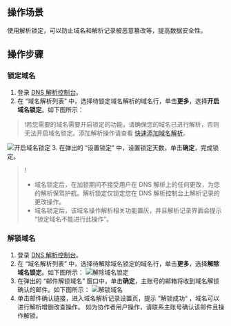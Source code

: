 ## 操作场景

使用解析锁定，可以防止域名和解析记录被恶意篡改等，提高数据安全性。

## 操作步骤

### 锁定域名
1. 登录 [DNS 解析控制台](https://console.cloud.tencent.com/cns/domains)。
2. 在 “域名解析列表” 中，选择待锁定域名解析的域名行，单击**更多**，选择**开启域名锁定**。如下图所示：
>!若您需要的域名需要开启锁定的功能，请确保您的域名已进行解析，否则无法开启域名锁定。添加解析操作请查看 [快速添加域名解析](https://cloud.tencent.com/document/product/302/3446)。
>
![开启域名锁定](https://main.qcloudimg.com/raw/09e5539f77bd994fa4d47d8e37aec795.png)
3. 在弹出的 “设置锁定” 中，设置锁定天数，单击**确定**，完成锁定。
>!
> - 域名锁定后，在加锁期间不接受用户在 DNS 解析上的任何更改，为您的解析保驾护航。解析锁定仅锁定您在 DNS 解析控制台上解析记录的更改操作。 
> - 域名锁定后，该域名操作解析相关功能置灰，并且解析记录界面会提示 “锁定域名不能进行此操作”。

### 解锁域名
1. 登录 [DNS 解析控制台](https://console.cloud.tencent.com/cns/domains)。
2. 在 “域名解析列表” 中，选择待解除域名锁定的域名行，单击**更多**，选择**解除域名锁定**。如下图所示：
![解除域名锁定](https://main.qcloudimg.com/raw/058c1adac4a8e6df5fbd7d7d28fce33d.png)
3. 在弹出的 “邮件解锁域名” 窗口中，单击**确定**，主账号的邮箱将收到域名解锁确认的邮件。如下图所示：
![解锁域名](https://main.qcloudimg.com/raw/a0ca3e1269566acf48aaeb7ca474a603.png)
4. 单击邮件确认链接，进入域名解析记录设置页，提示 ”解锁成功“ ，域名可以进行解析增删改查操作。
如为协作者用户操作，请联系主账号确认该邮件且操作解锁。




